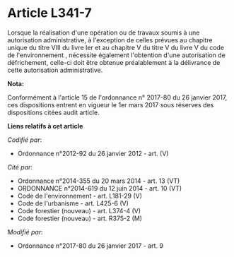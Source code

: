 # Article L341-7

Lorsque la réalisation d'une opération ou de travaux soumis à une autorisation administrative, à l'exception de celles
prévues au chapitre unique du titre VIII du livre Ier et au chapitre V du titre V du livre V du code de l'environnement ,
nécessite également l'obtention d'une autorisation de défrichement, celle-ci doit être obtenue préalablement à la délivrance
de cette autorisation administrative.

**Nota:**

Conformément à l'article 15 de l'ordonnance n° 2017-80 du 26 janvier 2017, ces dispositions entrent en vigueur le 1er mars
2017 sous réserves des dispositions citées audit article.

**Liens relatifs à cet article**

_Codifié par_:

  - Ordonnance n°2012-92 du 26 janvier 2012 - art. (V)

_Cité par_:

  - Ordonnance n°2014-355 du 20 mars 2014 - art. 13 (VT)
  - ORDONNANCE n°2014-619 du 12 juin 2014 - art. 10 (VT)
  - Code de l'environnement - art. L181-29 (V)
  - Code de l'urbanisme - art. L425-6 (V)
  - Code forestier (nouveau) - art. L374-4 (V)
  - Code forestier (nouveau) - art. R375-2 (M)

_Modifié par_:

  - Ordonnance n°2017-80 du 26 janvier 2017 - art. 9
